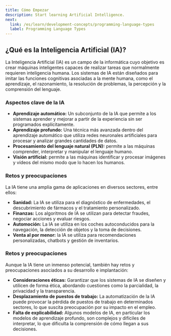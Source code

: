 ```yaml
---
title: Cómo Empezar
description: Start learning Artificial Intelligence.
next:
  link: /es/learn/development-concepts/programming-language-types
  label: Programming Language Types
---
```


## ¿Qué es la Inteligencia Artificial (IA)?
La Inteligencia Artificial (IA) es un campo de la informática cuyo objetivo es crear máquinas inteligentes capaces de realizar tareas que normalmente requieren inteligencia humana. Los sistemas de IA están diseñados para imitar las funciones cognitivas asociadas a la mente humana, como el aprendizaje, el razonamiento, la resolución de problemas, la percepción y la comprensión del lenguaje.

### Aspectos clave de la IA
 - **Aprendizaje automático:** Un subconjunto de la IA que permite a los sistemas aprender y mejorar a partir de la experiencia sin ser programados explícitamente.
 - **Aprendizaje profundo:** Una técnica más avanzada dentro del aprendizaje automático que utiliza redes neuronales artificiales para procesar y analizar grandes cantidades de datos.
 - **Procesamiento del lenguaje natural (PLN):** permite a las máquinas comprender, interpretar y manipular el lenguaje humano.
 - **Visión artificial:** permite a las máquinas identificar y procesar imágenes y vídeos del mismo modo que lo hacen los humanos.

### Retos y preocupaciones
La IA tiene una amplia gama de aplicaciones en diversos sectores, entre ellos:

 - **Sanidad:** La IA se utiliza para el diagnóstico de enfermedades, el descubrimiento de fármacos y el tratamiento personalizado.
 - **Finanzas:** Los algoritmos de IA se utilizan para detectar fraudes, negociar acciones y evaluar riesgos.
 - **Automoción:** La IA se utiliza en los coches autoconducidos para la navegación, la detección de objetos y la toma de decisiones.
 - **Venta al por menor:** la IA se utiliza para recomendaciones personalizadas, chatbots y gestión de inventarios.

### Retos y preocupaciones
Aunque la IA tiene un inmenso potencial, también hay retos y preocupaciones asociados a su desarrollo e implantación:

 - **Consideraciones éticas:** Garantizar que los sistemas de IA se diseñen y utilicen de forma ética, abordando cuestiones como la parcialidad, la privacidad y la transparencia.
 - **Desplazamiento de puestos de trabajo:** La automatización de la IA puede provocar la pérdida de puestos de trabajo en determinados sectores, lo que suscita preocupación por su impacto en el empleo.
 - **Falta de explicabilidad:** Algunos modelos de IA, en particular los modelos de aprendizaje profundo, son complejos y difíciles de interpretar, lo que dificulta la comprensión de cómo llegan a sus decisiones.